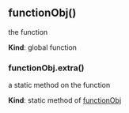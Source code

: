 <a name="BITBUCKET-functionObj"></a>
## functionObj()
the function

**Kind**: global function


<a name="BITBUCKET-functionObj.extra"></a>
### functionObj.extra()
a static method on the function

**Kind**: static method of [functionObj](#BITBUCKET-functionObj)


